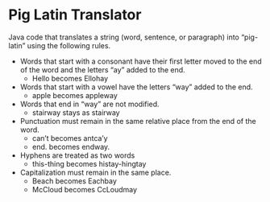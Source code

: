 # Pig Latin Translator
Java code that translates a string (word, sentence, or paragraph) into “pig-latin” using the following rules.
* Words that start with a consonant have their first letter moved to the end of the word and the letters “ay” added to the end.
  * Hello becomes Ellohay
* Words that start with a vowel have the letters “way” added to the end.
  * apple becomes appleway
* Words that end in “way” are not modified.
  * stairway stays as stairway
* Punctuation must remain in the same relative place from the end of the word.
  * can’t becomes antca’y
  * end. becomes endway.
* Hyphens are treated as two words
  * this-thing becomes histay-hingtay
* Capitalization must remain in the same place.
  * Beach becomes Eachbay
  * McCloud becomes CcLoudmay
